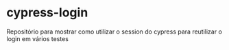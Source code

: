 # cypress-login
Repositório para mostrar como utilizar o session do cypress para reutilizar o login em vários testes 

